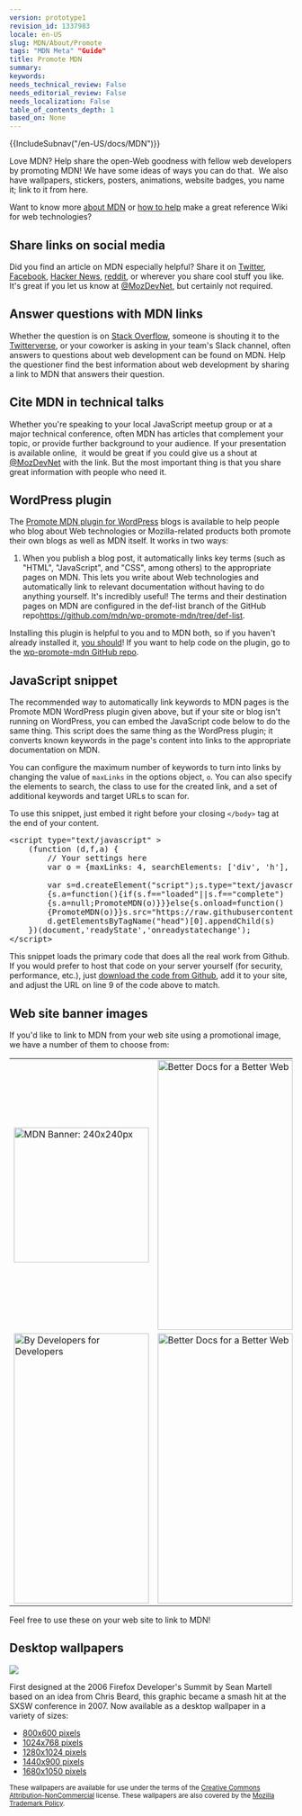 ```yaml
---
version: prototype1
revision_id: 1337983
locale: en-US
slug: MDN/About/Promote
tags: "MDN Meta" "Guide"
title: Promote MDN
summary: 
keywords: 
needs_technical_review: False
needs_editorial_review: False
needs_localization: False
table_of_contents_depth: 1
based_on: None
---
```

<div>{{IncludeSubnav("/en-US/docs/MDN")}}</div>

<p>Love MDN? Help share the open-Web goodness with fellow web developers by promoting MDN! We have some ideas of ways you can do that.&nbsp; We also have wallpapers, stickers, posters, animations, website badges, you name it; link to it from here.</p>

<div class="callout-box">Want to know more <a href="/en-US/docs/MDN/About" title="Project:en/About">about MDN</a> or <a href="/en-US/docs/MDN/Contribute" title="Project:en/How_to_Help">how to help</a> make a great reference Wiki for web technologies?</div>

<h2 id="Share_links_on_social_media">Share links on social media</h2>

<p>Did you find an article on MDN especially helpful? Share it on <a href="https://twitter.com/">Twitter</a>, <a href="https://www.facebook.com/">Facebook</a>, <a href="https://news.ycombinator.com/">Hacker News</a>, <a href="https://www.reddit.com/">reddit</a>, or wherever you share cool stuff you like. It's great if you let us know at <a href="https://twitter.com/MozDevNet">@MozDevNet</a>, but certainly not required.</p>

<h2 id="Answer_questions_with_MDN_links">Answer questions with MDN links</h2>

<p>Whether the question is on <a href="http://stackoverflow.com/">Stack Overflow</a>, someone is shouting it to the <a href="https://twitter.com/">Twitterverse</a>, or your coworker is asking in your team's Slack channel, often answers to questions about web development can be found on MDN. Help the questioner find the best information about web development by sharing a link to MDN that answers their question.</p>

<h2 id="Cite_MDN_in_technical_talks">Cite MDN in technical talks</h2>

<p>Whether you're speaking to your local JavaScript meetup group or at a major technical conference, often MDN has articles that complement your topic, or provide further background to your audience. If your presentation is available online,&nbsp; it would be great if you could give us a shout at <a href="https://twitter.com/MozDevNet">@MozDevNet</a> with the link. But the most important thing is that you share great information with people who need it.</p>

<h2 id="WordPress_plugin">WordPress plugin</h2>

<p>The <a href="http://wordpress.org/plugins/promote-mdn/">Promote MDN plugin for WordPress</a> blogs is available to help people who blog about Web technologies or Mozilla-related products both promote their own blogs as well as MDN itself. It works in two ways:</p>

<ol>
 <li>When you publish a blog post, it automatically links key terms (such as "HTML", "JavaScript", and "CSS", among others) to the appropriate pages on MDN. This lets you write about Web technologies and automatically link to relevant documentation without having to do anything yourself. It's incredibly useful! The terms and their destination pages on MDN are configured in the def-list branch of the GitHub repo<a href="https://github.com/mdn/wp-promote-mdn/tree/def-list">https://github.com/mdn/wp-promote-mdn/tree/def-list</a>.</li>
</ol>

<p>Installing this plugin is helpful to you and to MDN both, so if you haven't already installed it, <a href="http://wordpress.org/plugins/promote-mdn/installation/">you should</a>! If you want to help code on the plugin, go to the <a href="https://github.com/mdn/wp-promote-mdn">wp-promote-mdn GitHub repo</a>.</p>

<h2 id="JavaScript_snippet">JavaScript snippet</h2>

<p>The recommended way to automatically link keywords to MDN pages is the Promote MDN WordPress plugin given above, but if your site or blog isn't running on WordPress, you can embed the JavaScript code below to do the same thing. This script does the same thing as the WordPress plugin; it converts known keywords in the page's content into links to the appropriate documentation on MDN.</p>

<p>You can configure the maximum number of keywords to turn into links by changing the value of <code>maxLinks</code> in the options object, <code>o</code>. You can also specify the elements to search, the class to use for the created link, and a set of additional keywords and target URLs to scan for.</p>

<p>To use this snippet, just embed it right before your closing <code>&lt;/body&gt;</code> tag at the end of your content.</p>

<pre class="brush: html">
&lt;script type="text/javascript" &gt;
&nbsp;&nbsp;&nbsp; (function (d,f,a) {
&nbsp;&nbsp;&nbsp;&nbsp;&nbsp;&nbsp;&nbsp; // Your settings here
&nbsp;&nbsp;&nbsp;&nbsp;&nbsp;&nbsp;&nbsp; var o = {maxLinks: 4, searchElements: ['div', 'h'], linkClass: 'link-to-mdn', extraLinks: {'keywordx': 'http://example.com'}};

&nbsp;&nbsp;&nbsp;&nbsp;&nbsp;&nbsp;&nbsp; var s=d.createElement("script");s.type="text/javascript";if(s.f)
&nbsp;&nbsp;&nbsp;&nbsp;&nbsp;&nbsp;&nbsp; {s.a=function(){if(s.f=="loaded"||s.f=="complete")
&nbsp;&nbsp;&nbsp;&nbsp;&nbsp;&nbsp;&nbsp; {s.a=null;PromoteMDN(o)}}}else{s.onload=function()
&nbsp;&nbsp;&nbsp;&nbsp;&nbsp;&nbsp;&nbsp; {PromoteMDN(o)}}s.src="https://raw.githubusercontent.com/riverspirit/promote-mdn-script/master/promote-mdn.js";
&nbsp;&nbsp;&nbsp;&nbsp;&nbsp;&nbsp;&nbsp; d.getElementsByTagName("head")[0].appendChild(s)
&nbsp;&nbsp;&nbsp; })(document,'readyState','onreadystatechange');
&lt;/script&gt;</pre>

<p>This snippet loads the primary code that does all the real work from Github. If you would prefer to host that code on your server yourself (for security, performance, etc.), just <a href="https://github.com/riverspirit/promote-mdn-script">download the code from Github</a>, add it to your site, and adjust the URL on line 9 of the code above to match.</p>

<h2 id="Web_site_banner_images">Web site banner images</h2>

<p>If you'd like to link to MDN from your web site using a promotional image, we have a number of them to choose from:</p>

<table class="standard-table">
 <tbody>
  <tr>
   <td><img alt="MDN Banner: 240x240px" src="https://mdn.mozillademos.org/files/15712/240x240%202alt-1%20-%20v2.png" style="height:240px; width:240px" /></td>
   <td><img alt="Better Docs for a Better Web" src="https://mdn.mozillademos.org/files/15713/240x480-1v2.png" style="height:480px; width:240px" /></td>
  </tr>
  <tr>
   <td><img alt="By Developers for Developers" src="https://mdn.mozillademos.org/files/15715/240x480-2v2.png" style="height:480px; width:240px" /></td>
   <td><img alt="Better Docs for a Better Web" src="https://mdn.mozillademos.org/files/15714/240x480-1.2v2.png" style="height:480px; width:240px" /></td>
  </tr>
 </tbody>
</table>

<p>Feel free to use these on your web site to link to MDN!</p>

<h2 id="Desktop_wallpapers">Desktop wallpapers</h2>

<p><img class="internal" src="/@api/deki/files/275/=Moz_ffx_openStandards_264x198.jpg" /></p>

<p>First designed at the 2006 Firefox Developer's Summit by Sean Martell based on an idea from Chris Beard, this graphic became a smash hit at the SXSW conference in 2007. Now available as a desktop wallpaper in a variety of sizes:</p>

<ul>
 <li><a class="superZoomLink" href="/@api/deki/files/276/=Moz_ffx_openStandards_800x600.jpg" title="File:en/Media_Gallery/Moz_ffx_openStandards_800x600.jpg">800x600 pixels</a></li>
 <li><a class="superZoomLink" href="/@api/deki/files/271/=Moz_ffx_openStandards_1024x768.jpg" title="File:en/Media_Gallery/Moz_ffx_openStandards_1024x768.jpg">1024x768 pixels</a></li>
 <li><a class="superZoomLink" href="/@api/deki/files/272/=Moz_ffx_openStandards_1280x1024.jpg" title="File:en/Media_Gallery/Moz_ffx_openStandards_1280x1024.jpg">1280x1024 pixels</a></li>
 <li><a class="superZoomLink" href="/@api/deki/files/273/=Moz_ffx_openStandards_1440x900.jpg" title="File:en/Media_Gallery/Moz_ffx_openStandards_1440x900.jpg">1440x900 pixels</a></li>
 <li><a class="superZoomLink" href="/@api/deki/files/274/=Moz_ffx_openStandards_1680x1050.jpg" title="File:en/Media_Gallery/Moz_ffx_openStandards_1680x1050.jpg">1680x1050 pixels</a></li>
</ul>

<p><small>These wallpapers are available for use under the terms of the <a class="external" href="http://creativecommons.org/licenses/by-nc/3.0/">Creative Commons Attribution-NonCommercial</a> license. These wallpapers are also covered by the <a class="external" href="http://www.mozilla.org/foundation/trademarks/policy.html">Mozilla Trademark Policy</a>. </small></p>

